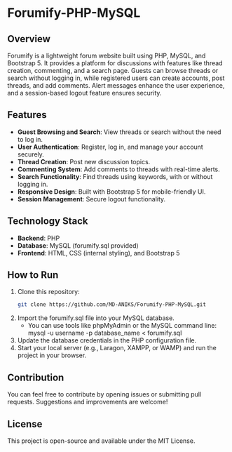# Forumify-PHP-MySQL

## Overview
Forumify is a lightweight forum website built using PHP, MySQL, and Bootstrap 5. It provides a platform for discussions with features like thread creation, commenting, and a search page. Guests can browse threads or search without logging in, while registered users can create accounts, post threads, and add comments. Alert messages enhance the user experience, and a session-based logout feature ensures security.

## Features
- **Guest Browsing and Search**: View threads or search without the need to log in.
- **User Authentication**: Register, log in, and manage your account securely.
- **Thread Creation**: Post new discussion topics.
- **Commenting System**: Add comments to threads with real-time alerts.
- **Search Functionality**: Find threads using keywords, with or without logging in.
- **Responsive Design**: Built with Bootstrap 5 for mobile-friendly UI.
- **Session Management**: Secure logout functionality.

## Technology Stack
- **Backend**: PHP
- **Database**: MySQL (forumify.sql provided)
- **Frontend**: HTML, CSS (internal styling), and Bootstrap 5

## How to Run
1. Clone this repository:
   ```bash
   git clone https://github.com/MD-ANIKS/Forumify-PHP-MySQL.git
2. Import the forumify.sql file into your MySQL database.
   - You can use tools like phpMyAdmin or the MySQL command line:
      mysql -u username -p database_name < forumify.sql
3. Update the database credentials in the PHP configuration file.
4. Start your local server (e.g., Laragon, XAMPP, or WAMP) and run the project in your browser.

## Contribution
You can feel free to contribute by opening issues or submitting pull requests. Suggestions and improvements are welcome!

## License
This project is open-source and available under the MIT License.
